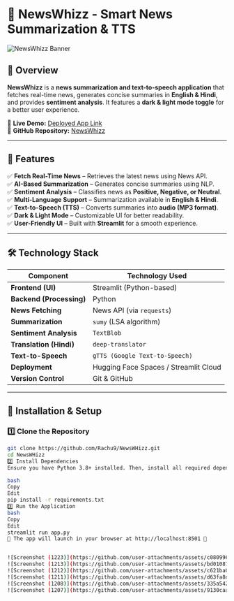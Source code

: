 # 📰 NewsWhizz - Smart News Summarization & TTS  

![NewsWhizz Banner](https://your-image-link.com)  <!-- Add a relevant banner image -->

## 📌 Overview  
**NewsWhizz** is a **news summarization and text-to-speech application** that fetches real-time news, generates concise summaries in **English & Hindi**, and provides **sentiment analysis**. It features a **dark & light mode toggle** for a better user experience.  

🔗 **Live Demo:** [Deployed App Link](https://huggingface.co/spaces/Rachuachar/NewsWhiz)  
🔗 **GitHub Repository:** [NewsWhizz](https://github.com/Rachu9/NewsWHizz)  

---

## 🚀 Features  
✅ **Fetch Real-Time News** – Retrieves the latest news using News API.  
✅ **AI-Based Summarization** – Generates concise summaries using NLP.  
✅ **Sentiment Analysis** – Classifies news as **Positive, Negative, or Neutral**.  
✅ **Multi-Language Support** – Summarization available in **English & Hindi**.  
✅ **Text-to-Speech (TTS)** – Converts summaries into **audio (MP3 format)**.  
✅ **Dark & Light Mode** – Customizable UI for better readability.  
✅ **User-Friendly UI** – Built with **Streamlit** for a smooth experience.  

---

## 🛠️ Technology Stack  

| **Component**         | **Technology Used**       |
|----------------------|------------------------|
| **Frontend (UI)**     | Streamlit (Python-based) |
| **Backend (Processing)** | Python |
| **News Fetching**     | News API (via `requests`) |
| **Summarization**     | `sumy` (LSA algorithm) |
| **Sentiment Analysis** | `TextBlob` |
| **Translation (Hindi)** | `deep-translator` |
| **Text-to-Speech** | `gTTS (Google Text-to-Speech)` |
| **Deployment** | Hugging Face Spaces / Streamlit Cloud |
| **Version Control** | Git & GitHub |

---

## 📌 Installation & Setup  
### **1️⃣ Clone the Repository**  
```bash
git clone https://github.com/Rachu9/NewsWHizz.git
cd NewsWHizz
2️⃣ Install Dependencies
Ensure you have Python 3.8+ installed. Then, install all required dependencies:

bash
Copy
Edit
pip install -r requirements.txt
3️⃣ Run the Application
bash
Copy
Edit
streamlit run app.py
📍 The app will launch in your browser at http://localhost:8501 🎉


![Screenshot (1223)](https://github.com/user-attachments/assets/c080996a-ad12-44bf-96b7-dd10b2c74d4b)
![Screenshot (1213)](https://github.com/user-attachments/assets/bd01087b-5f27-4f5a-8167-72e5d5203439)
![Screenshot (1212)](https://github.com/user-attachments/assets/c621ba0a-bf7f-43e3-a994-d0fc837b8c3c)
![Screenshot (1211)](https://github.com/user-attachments/assets/d63fa8da-f358-498e-9bd8-d7e2a867a0c9)
![Screenshot (1208)](https://github.com/user-attachments/assets/335a5420-cb2f-41d3-ba4d-55c1e82bd02a)
![Screenshot (1207)](https://github.com/user-attachments/assets/9130caaa-2524-448c-8455-996901a0bb63)


